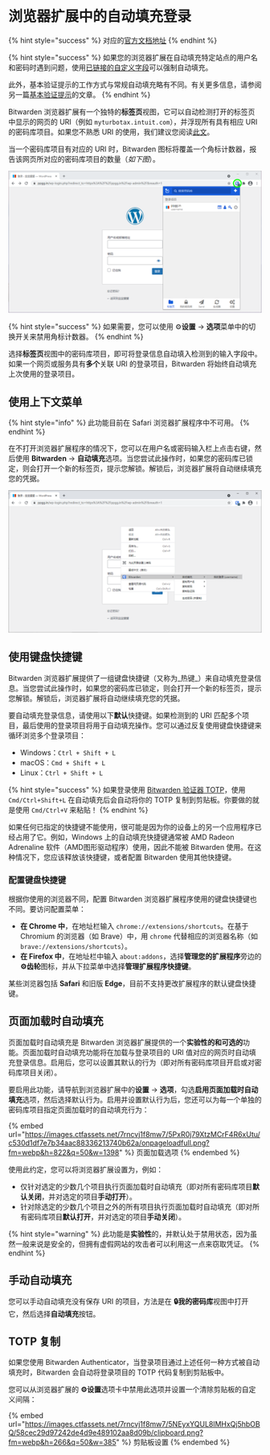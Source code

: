 # 浏览器扩展中的自动填充登录

{% hint style="success" %}
对应的[官方文档地址](https://bitwarden.com/help/article/auto-fill-browser/)
{% endhint %}

{% hint style="success" %}
如果您的浏览器扩展在自动填充特定站点的用户名和密码时遇到问题，使用[已链接的自定义字段](<Auto-fill Custom Fields.md#using-linked-custom-fields>)可以强制自动填充。

此外，基本验证提示的工作方式与常规自动填充略有不同。有关更多信息，请参阅另一篇[基本验证提示](basic-auth-prompts.md)的文章。
{% endhint %}

Bitwarden 浏览器扩展有一个独特的**标签页**视图，它可以自动检测打开的标签页中显示的网页的 URI（例如 `myturbotax.intuit.com`），并浮现所有具有相应 URI 的密码库项目。如果您不熟悉 URI 的使用，我们建议您阅读[此文](using-uris.md)。

当一个密码库项目有对应的 URI 时，Bitwarden 图标将覆盖一个角标计数器，报告该网页所对应的密码库项目的数量（_如下图_）。

![角标计数器](../.gitbook/assets/browserext-tab.png)

{% hint style="success" %}
如果需要，您可以使用 ⚙️**设置** → **选项**菜单中的切换开关来禁用角标计数器。
{% endhint %}

选择**标签页**视图中的密码库项目，即可将登录信息自动填入检测到的输入字段中。如果一个网页或服务具有**多个**关联 URI 的登录项目，Bitwarden 将始终自动填充上次使用的登录项目。

## 使用上下文菜单 <a href="#using-the-context-menu" id="using-the-context-menu"></a>

{% hint style="info" %}
此功能目前在 Safari 浏览器扩展程序中不可用。
{% endhint %}

在不打开浏览器扩展程序的情况下，您可以在用户名或密码输入栏上点击右键，然后使用 **Bitwarden** → **自动填充**选项。当您尝试此操作时，如果您的密码库已锁定，则会打开一个新的标签页，提示您解锁。解锁后，浏览器扩展将自动继续填充您的凭据。

![](../.gitbook/assets/browserext-context.png)

## 使用键盘快捷键 <a href="#using-keyboard-shortcuts" id="using-keyboard-shortcuts"></a>

Bitwarden 浏览器扩展提供了一组键盘快捷键（又称为_热键_）来自动填充登录信息。当您尝试此操作时，如果您的密码库已锁定，则会打开一个新的标签页，提示您解锁。解锁后，浏览器扩展将自动继续填充您的凭据。

要自动填充登录信息，请使用以下**默认**快捷键。如果检测到的 URI 匹配多个项目，最后使用的登录项目将用于自动填充操作。您可以通过反复使用键盘快捷键来循环浏览多个登录项目：

* Windows：`Ctrl + Shift + L`
* macOS：`Cmd + Shift + L`
* Linux：`Ctrl + Shift + L`

{% hint style="success" %}
如果登录使用 [Bitwarden 验证器 TOTP](../your-vault/totp.md)，使用 `Cmd/Ctrl+Shift+L` 在自动填充后会自动将你的 TOTP 复制到剪贴板。你要做的就是使用 `Cmd/Ctrl+V` 来粘贴！
{% endhint %}

如果任何已指定的快捷键不能使用，很可能是因为你的设备上的另一个应用程序已经占用了它。例如，Windows 上的自动填充快捷键通常被 AMD Radeon Adrenaline 软件（AMD图形驱动程序）使用，因此不能被 Bitwarden 使用。在这种情况下，您应该释放该快捷键，或者配置 Bitwarden 使用其他快捷键。

### 配置键盘快捷键 <a href="#configuring-keyboard-shortcuts" id="configuring-keyboard-shortcuts"></a>

根据你使用的浏览器不同，配置 Bitwarden 浏览器扩展程序使用的键盘快捷键也不同。要访问配置菜单：

* **在 Chrome 中**，在地址栏输入 `chrome://extensions/shortcuts`。在基于 Chromium 的浏览器（如 Brave）中，用 `chrome` 代替相应的浏览器名称（如 `brave://extensions/shortcuts`）。
* **在 Firefox 中**，在地址栏中输入 `about:addons`，选择**管理您的扩展程序**旁边的 **⚙️齿轮**图标，并从下拉菜单中选择**管理扩展程序快捷键**。

某些浏览器包括 **Safari** 和旧版 **Edge**，目前不支持更改扩展程序的默认键盘快捷键。

## 页面加载时自动填充 <a href="#on-page-load" id="on-page-load"></a>

页面加载时自动填充是 Bitwarden 浏览器扩展提供的一个**实验性的和可选的**功能。页面加载时自动填充功能将在加载与登录项目的 URI 值对应的网页时自动填充登录信息。启用后，您可以设置其默认的行为（即对所有密码库项目开启或对密码库项目关闭）。

要启用此功能，请导航到浏览器扩展中的**设置** → **选项**，勾选**启用页面加载时自动填充**选项，然后选择默认行为。启用并设置默认行为后，您还可以为每一个单独的密码库项目指定页面加载时的自动填充行为：

{% embed url="https://images.ctfassets.net/7rncvj1f8mw7/5PxR0j79XtzMCrF4R6xUtu/c530d1df7e7b34aac88336213740b62a/onpageloadfull.png?fm=webp&h=822&q=50&w=1398" %}
页面加载选项
{% endembed %}

使用此约定，您可以将浏览器扩展设置为，例如：

* 仅针对选定的少数几个项目执行页面加载时自动填充（即对所有密码库项目**默认关闭**，并对选定的项目**手动打开**）。
* 针对除选定的少数几个项目之外的所有项目执行页面加载时自动填充（即对所有密码库项目**默认打开**，并对选定的项目**手动关闭**）。

{% hint style="warning" %}
此功能是**实验性**的，并默认处于禁用状态，因为虽然一般来说是安全的，但拥有虚假网站的攻击者可以利用这一点来窃取凭证。
{% endhint %}

## 手动自动填充 <a href="#manually-auto-fill" id="manually-auto-fill"></a>

您可以手动自动填充没有保存 URI 的项目，方法是在 **🔒我的密码库**视图中打开它，然后选择**自动填充**按钮。

## TOTP 复制 <a href="#totp-copy" id="totp-copy"></a>

如果您使用 Bitwarden Authenticator，当登录项目通过上述任何一种方式被自动填充时，Bitwarden 会自动将登录项目的 TOTP 代码复制到剪贴板中。

您可以从浏览器扩展的 **⚙️设置**选项卡中禁用此选项并设置一个清除剪贴板的自定义间隔：

{% embed url="https://images.ctfassets.net/7rncvj1f8mw7/5NEyxYQUL8lMHxQj5hbOBQ/58cec29d97242de4d9e489102aa8d09b/clipboard.png?fm=webp&h=266&q=50&w=385" %}
剪贴板设置
{% endembed %}
